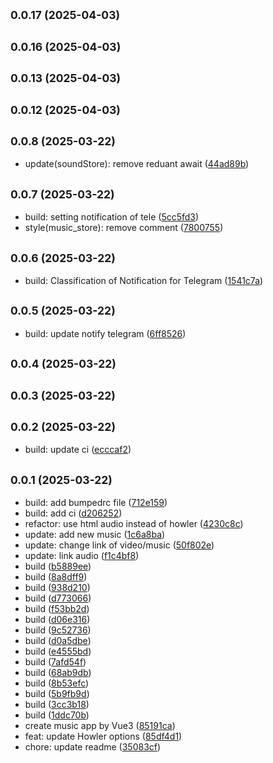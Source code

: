 ## <small>0.0.17 (2025-04-03)</small>




## <small>0.0.16 (2025-04-03)</small>




## <small>0.0.13 (2025-04-03)</small>




## <small>0.0.12 (2025-04-03)</small>




## <small>0.0.8 (2025-03-22)</small>

* update(soundStore): remove reduant await ([44ad89b](https://github.com/777hanh777hanh/music-app-2025/commit/44ad89b))



## <small>0.0.7 (2025-03-22)</small>

* build: setting notification of tele ([5cc5fd3](https://github.com/777hanh777hanh/music-app-2025/commit/5cc5fd3))
* style(music_store): remove comment ([7800755](https://github.com/777hanh777hanh/music-app-2025/commit/7800755))



## <small>0.0.6 (2025-03-22)</small>

* build: Classification of Notification for Telegram ([1541c7a](https://github.com/777hanh777hanh/music-app-2025/commit/1541c7a))



## <small>0.0.5 (2025-03-22)</small>

* build: update notify telegram ([6ff8526](https://github.com/777hanh777hanh/music-app-2025/commit/6ff8526))



## <small>0.0.4 (2025-03-22)</small>




## <small>0.0.3 (2025-03-22)</small>




## <small>0.0.2 (2025-03-22)</small>

* build: update ci ([ecccaf2](https://github.com/777hanh777hanh/music-app-2025/commit/ecccaf2))



## <small>0.0.1 (2025-03-22)</small>

* build: add bumpedrc file ([712e159](https://github.com/777hanh777hanh/music-app-2025/commit/712e159))
* build: add ci ([d206252](https://github.com/777hanh777hanh/music-app-2025/commit/d206252))
* refactor: use html audio instead of howler ([4230c8c](https://github.com/777hanh777hanh/music-app-2025/commit/4230c8c))
* update: add new music ([1c6a8ba](https://github.com/777hanh777hanh/music-app-2025/commit/1c6a8ba))
* update: change link of video/music ([50f802e](https://github.com/777hanh777hanh/music-app-2025/commit/50f802e))
* update: link audio ([f1c4bf8](https://github.com/777hanh777hanh/music-app-2025/commit/f1c4bf8))
* build ([b5889ee](https://github.com/777hanh777hanh/music-app-2025/commit/b5889ee))
* build ([8a8dff9](https://github.com/777hanh777hanh/music-app-2025/commit/8a8dff9))
* build ([938d210](https://github.com/777hanh777hanh/music-app-2025/commit/938d210))
* build ([d773066](https://github.com/777hanh777hanh/music-app-2025/commit/d773066))
* build ([f53bb2d](https://github.com/777hanh777hanh/music-app-2025/commit/f53bb2d))
* build ([d06e316](https://github.com/777hanh777hanh/music-app-2025/commit/d06e316))
* build ([9c52736](https://github.com/777hanh777hanh/music-app-2025/commit/9c52736))
* build ([d0a5dbe](https://github.com/777hanh777hanh/music-app-2025/commit/d0a5dbe))
* build ([e4555bd](https://github.com/777hanh777hanh/music-app-2025/commit/e4555bd))
* build ([7afd54f](https://github.com/777hanh777hanh/music-app-2025/commit/7afd54f))
* build ([68ab9db](https://github.com/777hanh777hanh/music-app-2025/commit/68ab9db))
* build ([8b53efc](https://github.com/777hanh777hanh/music-app-2025/commit/8b53efc))
* build ([5b9fb9d](https://github.com/777hanh777hanh/music-app-2025/commit/5b9fb9d))
* build ([3cc3b18](https://github.com/777hanh777hanh/music-app-2025/commit/3cc3b18))
* build ([1ddc70b](https://github.com/777hanh777hanh/music-app-2025/commit/1ddc70b))
* create music app by Vue3 ([85191ca](https://github.com/777hanh777hanh/music-app-2025/commit/85191ca))
* feat: update Howler options ([85df4d1](https://github.com/777hanh777hanh/music-app-2025/commit/85df4d1))
* chore: update readme ([35083cf](https://github.com/777hanh777hanh/music-app-2025/commit/35083cf))



